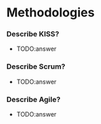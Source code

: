 # Methodologies

### Describe KISS?
- TODO:answer

### Describe Scrum?
- TODO:answer

### Describe Agile?
- TODO:answer